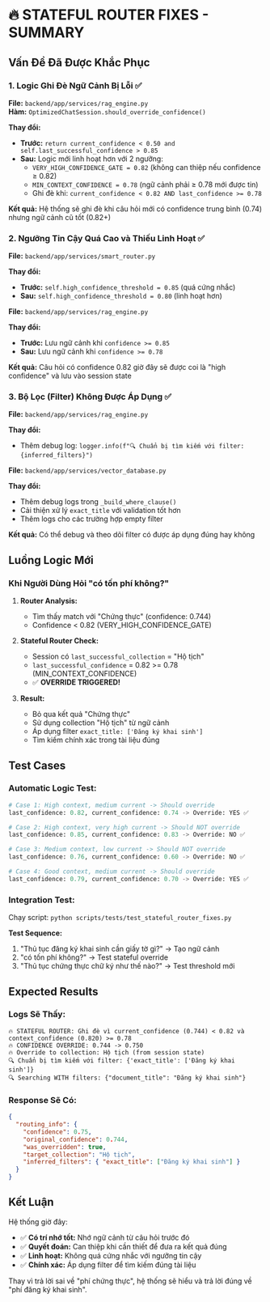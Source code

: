 # 🔥 STATEFUL ROUTER FIXES - SUMMARY

## Vấn Đề Đã Được Khắc Phục

### 1. Logic Ghi Đè Ngữ Cảnh Bị Lỗi ✅

**File:** `backend/app/services/rag_engine.py`  
**Hàm:** `OptimizedChatSession.should_override_confidence()`

**Thay đổi:**

- **Trước:** `return current_confidence < 0.50 and self.last_successful_confidence > 0.85`
- **Sau:** Logic mới linh hoạt hơn với 2 ngưỡng:
  - `VERY_HIGH_CONFIDENCE_GATE = 0.82` (không can thiệp nếu confidence ≥ 0.82)
  - `MIN_CONTEXT_CONFIDENCE = 0.78` (ngữ cảnh phải ≥ 0.78 mới được tin)
  - Ghi đè khi: `current_confidence < 0.82 AND last_confidence >= 0.78`

**Kết quả:** Hệ thống sẽ ghi đè khi câu hỏi mới có confidence trung bình (0.74) nhưng ngữ cảnh cũ tốt (0.82+)

### 2. Ngưỡng Tin Cậy Quá Cao và Thiếu Linh Hoạt ✅

**File:** `backend/app/services/smart_router.py`

**Thay đổi:**

- **Trước:** `self.high_confidence_threshold = 0.85` (quá cứng nhắc)
- **Sau:** `self.high_confidence_threshold = 0.80` (linh hoạt hơn)

**File:** `backend/app/services/rag_engine.py`

**Thay đổi:**

- **Trước:** Lưu ngữ cảnh khi `confidence >= 0.85`
- **Sau:** Lưu ngữ cảnh khi `confidence >= 0.78`

**Kết quả:** Câu hỏi có confidence 0.82 giờ đây sẽ được coi là "high confidence" và lưu vào session state

### 3. Bộ Lọc (Filter) Không Được Áp Dụng ✅

**File:** `backend/app/services/rag_engine.py`

**Thay đổi:**

- Thêm debug log: `logger.info(f"🔍 Chuẩn bị tìm kiếm với filter: {inferred_filters}")`

**File:** `backend/app/services/vector_database.py`

**Thay đổi:**

- Thêm debug logs trong `_build_where_clause()`
- Cải thiện xử lý `exact_title` với validation tốt hơn
- Thêm logs cho các trường hợp empty filter

**Kết quả:** Có thể debug và theo dõi filter có được áp dụng đúng hay không

## Luồng Logic Mới

### Khi Người Dùng Hỏi "có tốn phí không?"

1. **Router Analysis:**

   - Tìm thấy match với "Chứng thực" (confidence: 0.744)
   - Confidence < 0.82 (VERY_HIGH_CONFIDENCE_GATE)

2. **Stateful Router Check:**

   - Session có `last_successful_collection` = "Hộ tịch"
   - `last_successful_confidence` = 0.82 >= 0.78 (MIN_CONTEXT_CONFIDENCE)
   - ✅ **OVERRIDE TRIGGERED!**

3. **Result:**
   - Bỏ qua kết quả "Chứng thực"
   - Sử dụng collection "Hộ tịch" từ ngữ cảnh
   - Áp dụng filter `exact_title: ['Đăng ký khai sinh']`
   - Tìm kiếm chính xác trong tài liệu đúng

## Test Cases

### Automatic Logic Test:

```python
# Case 1: High context, medium current -> Should override
last_confidence: 0.82, current_confidence: 0.74 -> Override: YES ✅

# Case 2: High context, very high current -> Should NOT override
last_confidence: 0.85, current_confidence: 0.83 -> Override: NO ✅

# Case 3: Medium context, low current -> Should NOT override
last_confidence: 0.76, current_confidence: 0.60 -> Override: NO ✅

# Case 4: Good context, medium current -> Should override
last_confidence: 0.79, current_confidence: 0.70 -> Override: YES ✅
```

### Integration Test:

Chạy script: `python scripts/tests/test_stateful_router_fixes.py`

**Test Sequence:**

1. "Thủ tục đăng ký khai sinh cần giấy tờ gì?" → Tạo ngữ cảnh
2. "có tốn phí không?" → Test stateful override
3. "Thủ tục chứng thực chữ ký như thế nào?" → Test threshold mới

## Expected Results

### Logs Sẽ Thấy:

```
🔥 STATEFUL ROUTER: Ghi đè vì current_confidence (0.744) < 0.82 và context_confidence (0.820) >= 0.78
🔥 CONFIDENCE OVERRIDE: 0.744 -> 0.750
🔥 Override to collection: Hộ tịch (from session state)
🔍 Chuẩn bị tìm kiếm với filter: {'exact_title': ['Đăng ký khai sinh']}
🔍 Searching WITH filters: {"document_title": "Đăng ký khai sinh"}
```

### Response Sẽ Có:

```json
{
  "routing_info": {
    "confidence": 0.75,
    "original_confidence": 0.744,
    "was_overridden": true,
    "target_collection": "Hộ tịch",
    "inferred_filters": { "exact_title": ["Đăng ký khai sinh"] }
  }
}
```

## Kết Luận

Hệ thống giờ đây:

- ✅ **Có trí nhớ tốt:** Nhớ ngữ cảnh từ câu hỏi trước đó
- ✅ **Quyết đoán:** Can thiệp khi cần thiết để đưa ra kết quả đúng
- ✅ **Linh hoạt:** Không quá cứng nhắc với ngưỡng tin cậy
- ✅ **Chính xác:** Áp dụng filter để tìm kiếm đúng tài liệu

Thay vì trả lời sai về "phí chứng thực", hệ thống sẽ hiểu và trả lời đúng về "phí đăng ký khai sinh".

